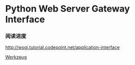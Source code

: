 # Python Web Server Gateway Interface

### 阅读进度

http://wsgi.tutorial.codepoint.net/application-interface

[Werkzeug](https://werkzeug.palletsprojects.com/en/1.0.x/)